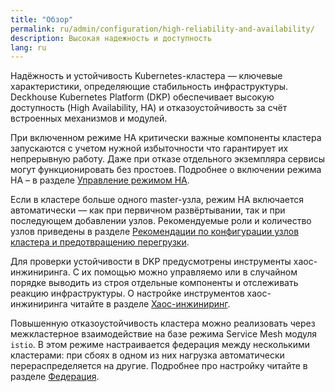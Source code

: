 ```yaml
---
title: "Обзор"
permalink: ru/admin/configuration/high-reliability-and-availability/
description: Высокая надежность и доступность
lang: ru
---
```


Надёжность и устойчивость Kubernetes-кластера — ключевые характеристики, определяющие стабильность инфраструктуры.
Deckhouse Kubernetes Platform (DKP) обеспечивает высокую доступность (High Availability, HA) и отказоустойчивость за счёт встроенных механизмов и модулей.

При включенном режиме HA критически важные компоненты кластера запускаются с учетом нужной избыточности что гарантирует их непрерывную работу.
Даже при отказе отдельного экземпляра сервисы могут функционировать без простоев. Подробнее о включении режима HA – в разделе [Управление режимом HA](enable.html).

Если в кластере больше одного master-узла, режим HA включается автоматически — как при первичном развёртывании, так и при последующем добавлении узлов.
Рекомендуемые роли и количество узлов приведены в разделе [Рекомендации по конфигурации узлов кластера и предотвращению перегрузки](recommendations.html).

Для проверки устойчивости в DKP предусмотрены инструменты хаос-инжиниринга. С их помощью можно управляемо или в случайном порядке выводить из строя отдельные компоненты и отслеживать реакцию инфраструктуры. О настройке инструментов хаос-инжиниринга читайте в разделе [Хаос-инжиниринг](./chaos-engineering.html).

Повышенную отказоустойчивость кластера можно реализовать через межкластерное взаимодействие на базе режима Service Mesh модуля `istio`.
В этом режиме настраивается федерация между несколькими кластерами: при сбоях в одном из них нагрузка автоматически перераспределяется на другие. Подробнее про настройку читайте в разделе [Федерация](../network/alliance/federation.html).

